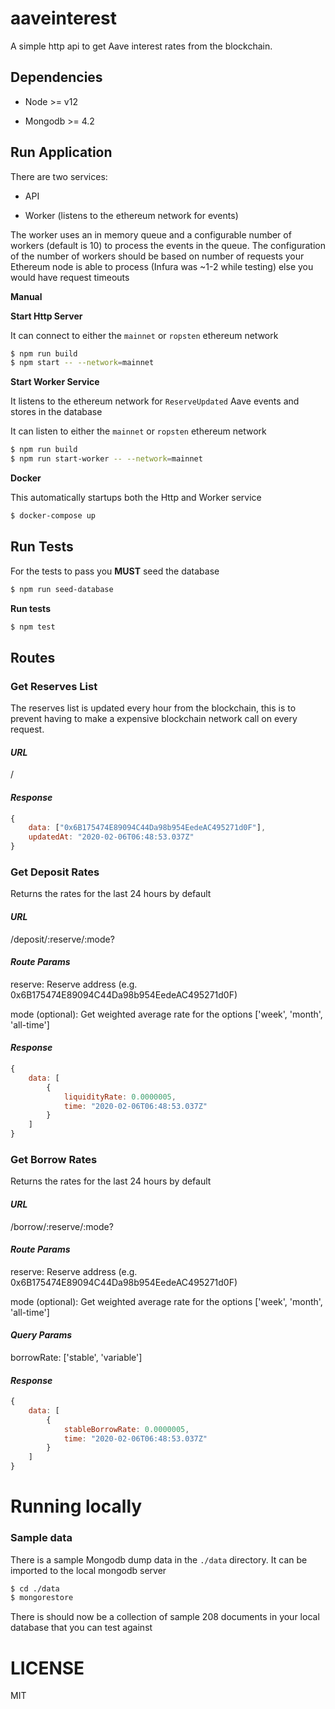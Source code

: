 # aaveinterest
A simple http api to get Aave interest rates from the blockchain.

## Dependencies

- Node >= v12

- Mongodb >= 4.2


## Run Application

There are two services:

- API

- Worker  (listens to the ethereum network for events) 

The worker uses an in memory queue and a configurable number of workers (default is 10)
to process the events in the queue. The configuration of the number of workers
should be based on number of requests your Ethereum node is able to process (Infura was ~1-2 while testing)
else you would have request timeouts

**Manual** 

**Start Http Server**

It can connect to either the `mainnet` or `ropsten` ethereum network

```sh
$ npm run build
$ npm start -- --network=mainnet
```

**Start Worker Service**

It listens to the ethereum network for `ReserveUpdated` Aave events and stores in the database

It can listen to either the `mainnet` or `ropsten` ethereum network

```sh
$ npm run build
$ npm run start-worker -- --network=mainnet

```

**Docker**

This automatically startups both the Http and Worker service

```sh
$ docker-compose up
```

## Run Tests

For the tests to pass you **MUST** seed the database

```sh
$ npm run seed-database
```

**Run tests**

```sh
$ npm test
```

## Routes

### Get Reserves List

The reserves list is updated every hour from the blockchain, this is to prevent having 
to make a expensive blockchain network call on every request.

#### *URL*  

/

#### *Response*

```js
{
    data: ["0x6B175474E89094C44Da98b954EedeAC495271d0F"],
    updatedAt: "2020-02-06T06:48:53.037Z"
}
```


### Get Deposit Rates

Returns the rates for the last 24 hours by default

#### *URL* 

/deposit/:reserve/:mode?

#### *Route Params*

reserve: Reserve address (e.g. 0x6B175474E89094C44Da98b954EedeAC495271d0F)

mode (optional): Get weighted average rate for the options ['week', 'month', 'all-time']

#### *Response*

```js
{
    data: [
        {
            liquidityRate: 0.0000005,
            time: "2020-02-06T06:48:53.037Z"
        }
    ]
}
```

### Get Borrow Rates

Returns the rates for the last 24 hours by default

#### *URL* 

/borrow/:reserve/:mode?

#### *Route Params*

reserve: Reserve address (e.g. 0x6B175474E89094C44Da98b954EedeAC495271d0F)

mode (optional): Get weighted average rate for the options ['week', 'month', 'all-time']

#### *Query Params*

borrowRate: ['stable', 'variable']

#### *Response*

```js
{
    data: [
        {
            stableBorrowRate: 0.0000005,
            time: "2020-02-06T06:48:53.037Z"
        }
    ]
}
```

# Running locally

### Sample data

There is a sample Mongodb dump data in the `./data` directory. It can be imported to the 
local mongodb server

```sh
$ cd ./data
$ mongorestore
```

There is should now be a collection of sample 208 documents in your local database that you can
test against

# LICENSE

MIT